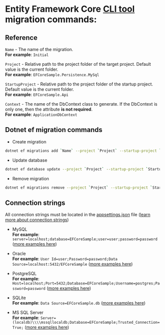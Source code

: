 # Entity Framework Core [CLI tool](https://learn.microsoft.com/en-us/ef/core/cli/dotnet) migration commands:

## Reference
`Name` - The name of the migration.  
__For example__: `Initial`

`Project` - Relative path to the project folder of the target project. Default value is the current folder.  
__For example__: `EFCoreSample.Persistence.MySql`

`StartupProject` - Relative path to the project folder of the startup project. Default value is the current folder.  
__For example__: `EFCoreSample.Api`

`Context` - The name of the DbContext class to generate. If the DbContext is only one, then the attribute __is not required__.  
__For example__: `ApplicationDbContext`

## Dotnet ef migration commands

* Create migration
```bash
dotnet ef migrations add `Name` --project `Project` --startup-project `StartupProject` --context `Context`
```

* Update database
```bash
dotnet ef database update --project `Project` --startup-project `StartupProject` --context `Context`
```

* Remove migration
```bash
dotnet ef migrations remove --project `Project` --startup-project `StartupProject` --context `Context`
```

## Connection strings

All connection strings must be located in the [appsettings.json](https://github.com/dkolzenov/efcore-samples/blob/main/samples/EFCoreSample.Api/appsettings.json) file ([learn more about connection strings](https://learn.microsoft.com/en-us/ef/core/miscellaneous/connection-strings))

* MySQL  
__For example__: `server=localhost;database=EFCoreSample;user=user;password=password` ([more examples here](https://www.connectionstrings.com/mysql))

* Oracle  
__For example__: `User Id=user;Password=password;Data Source=localhost:5432/EFCoreSample` ([more examples here](https://www.connectionstrings.com/oracle))

* PostgreSQL  
__For example__: `Host=localhost;Port=5432;Database=EFCoreSample;Username=postgres;Password=password` ([more examples here](https://www.connectionstrings.com/postgresql))

* SQLite  
__For example__: `Data Source=EFCoreSample.db` ([more examples here](https://www.connectionstrings.com/sqlite))

* MS SQL Server  
__For example__: `Server=(localdb)\\\\mssqllocaldb;Database=EFCoreSample;Trusted_Connection=True;` ([more examples here](https://www.connectionstrings.com/sql-server))
